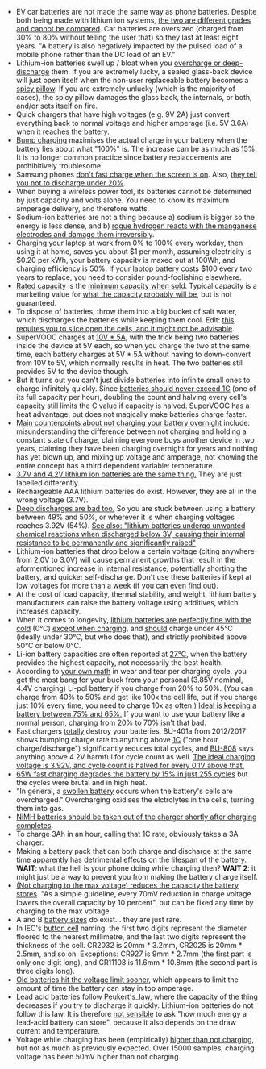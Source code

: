 - EV car batteries are not made the same way as phone batteries. Despite both being made with lithium ion systems, [the two are different grades and cannot be compared](https://batteryuniversity.com/learn/article/why_mobile_phone_batteries_do_not_last_as_long_as_an_ev_battery). Car batteries are oversized (charged from 30% to 80% without telling the user that) so they last at least eight years. "A battery is also negatively impacted by the pulsed load of a mobile phone rather than the DC load of an EV."
- Lithium-ion batteries swell up / bloat when you [overcharge or deep-discharge](https://www.dfrsolutions.com/blog/why-do-lithium-ion-batteries-swell) them. If you are extremely lucky, a sealed glass-back device will just open itself when the non-user replaceable battery becomes a [spicy pillow](https://www.reddit.com/r/spicypillows/). If you are extremely unlucky (which is the majority of cases), the spicy pillow damages the glass back, the internals, or both, and/or sets itself on fire.
- Quick chargers that have high voltages (e.g. 9V 2A) just convert everything back to normal voltage and higher amperage (i.e. 5V 3.6A) when it reaches the battery.
- [Bump charging](https://www.androidpolice.com/2010/12/14/your-battery-gauge-is-lying-to-you-everything-you-need-to-know-about-bump-charging-and-inconsistent-battery-drain/) maximises the actual charge in your battery when the battery lies about what "100%" is. The increase can be as much as 15%. It is no longer common practice since battery replaccements are prohibitively troublesome.
- Samsung phones [don't fast charge when the screen is on](https://www.xda-developers.com/charging-comparison-oneplus-huawei/). Also, [they tell you not to discharge under 20%](https://www.samsung.com/ie/support/mobile-devices/how-can-i-optimise-and-extend-the-battery-life-on-my-samsung-galaxy-smartphone/).
- When buying a wireless power tool, its batteries cannot be determined by just capacity and volts alone. You need to know its maximum amperage delivery, and therefore watts.
- Sodium-ion batteries are not a thing because a) sodium is bigger so the energy is less dense, and b) [rogue hydrogen reacts with the manganese electrodes and damage them irreversibly](https://www.futurity.org/sodium-ion-batteries-hydrogen-2124102/).
- Charging your laptop at work from 0% to 100% every workday, then using it at home, saves you about $1 per month, assuming electricity is $0.20 per kWh, your battery capacity is maxed out at 100Wh, and charging efficiency is 50%. If your laptop battery costs $100 every two years to replace, you need to consider pound-foolishing elsewhere.
- [Rated capacity](https://www.quora.com/What-is-the-difference-between-battery-capacity-and-rated-capacity) is the [minimum capacity when sold](https://news.samsung.com/global/samsung-brings-galaxy-to-more-people-introducing-galaxy-s10-lite-and-note10-lite). Typical capacity is a marketing value for [what the capacity probably will be](https://www.anandtech.com/show/15603/the-samsung-galaxy-s20-s20-ultra-exynos-snapdragon-review-megalomania-devices), but is not guaranteed.
- To dispose of batteries, throw them into a big bucket of salt water, which discharges the batteries while keeping them cool. Edit: [this requires you to slice open the cells, and it might not be advisable](https://forum.flitetest.com/index.php?threads/salt-water-lipo-disposal-bad-idea-or-really-bad-idea.12467/).
- SuperVOOC charges at [10V \* 5A](https://www.youtube.com/watch?v=ODeImrQs3ME), with the trick being _two_ batteries inside the device at 5V each, so when you charge the two at the same time, each battery charges at 5V \* 5A without having to down-convert from 10V to 5V, which normally results in heat. The two batteries still provides 5V to the device though.
- But it turns out you can't just divide batteries into infinite small ones to charge infinitely quickly. Since [batteries should never exceed 1C](https://www.reddit.com/r/Android/comments/gfrzxc/oppo_outright_confirmed_to_us_that_their_40w/) (one of its full capacity per hour), doubling the count and halving every cell's capacity still limits the C value if capacity is halved. SuperVOOC has a heat advantage, but does not magically make batteries charge faster.
- [Main counterpoints about not charging your battery overnight](https://linustechtips.com/main/topic/925633-stop-charging-your-phone-overnight/) include: misunderstanding the difference between not charging and holding a constant state of charge, claiming everyone buys another device in two years, claiming they have been charging overnight for years and nothing has yet blown up, and mixing up voltage and amperage, not knowing the entire concept has a third dependent variable: temperature.
- [3.7V and 4.2V lithium ion batteries are the same thing.](https://learn.adafruit.com/li-ion-and-lipoly-batteries/voltages) They are just labelled differently.
- Rechargeable AAA lithium batteries do exist. However, they are all in the wrong voltage (3.7V).
- [Deep discharges are bad too.](https://apple.stackexchange.com/questions/158465/iphone-6-charging-best-practices) So you are stuck between using a battery between 49% and 50%, or wherever it is when charging voltages reaches 3.92V (54%). [See also: "lithium batteries undergo unwanted chemical reactions when discharged below 3V, causing their internal resistance to be permanently and significantly raised"](https://electronics.stackexchange.com/a/219236)
- Lithium-ion batteries that drop below a certain voltage (citing anywhere from 2.0V to 3.0V) will cause permanent growths that result in the aformentioned increase in internal resistance, potentially shorting the battery, and quicker self-discharge. Don't use these batteries if kept at low voltages for more than a week (if you can even find out).
- At the cost of load capacity, thermal stability, and weight, lithium battery manufacturers can raise the battery voltage using additives, which increases capacity.
- When it comes to longevity, [lithium batteries are perfectly fine with the cold](http://batteryuniversity.com/learn/article/charging_at_high_and_low_temperatures) (0°C) [except when charging](https://electronics.stackexchange.com/questions/263036/why-charging-li-ion-batteries-in-cold-temperatures-would-harm-them), and [should](https://www.xda-developers.com/charging-comparison-oneplus-huawei/) charge under 45°C (ideally under 30°C, but who does that), and strictly prohibited above 50°C or below 0°C.
- Li-ion battery capacities are often reported at [27°C](https://batteryuniversity.com/learn/article/discharging_at_high_and_low_temperatures), when the battery provides the highest capacity, not necessarily the best health.
- According to [your own math](http://imgur.com/xa11NdK) in wear and tear per charging cycle, you get the most bang for your buck from your personal (3.85V nominal, 4.4V charging) Li-pol battery if you charge from 20% to 50%. (You can charge from 40% to 50% and get like 100x the cell life, but if you charge just 10% every time, you need to charge 10x as often.) [Ideal is keeping a battery between 75% and 65%.](http://batteryuniversity.com/learn/article/how_to_prolong_lithium_based_batteries) If you want to use your battery like a normal person, charging from 20% to 70% isn't that bad.
- Fast chargers [totally](http://batteryuniversity.com/learn/article/ultra_fast_chargers) destroy your batteries. BU-401a from 2012/2017 shows bumping charge rate to anything above [1C](batteryuniversity.com/learn/article/what_is_the_c_rate) ("one hour charge/discharge") significantly reduces total cycles, and [BU-808](http://batteryuniversity.com/learn/article/how_to_prolong_lithium_based_batteries) says anything above 4.2V harmful for cycle count as well. [The ideal charging voltage is 3.92V, and cycle count is halved for every 0.1V above that.](https://accubattery.zendesk.com/hc/en-us/articles/210224725-Charging-research-and-methodology)
- [65W fast charging degrades the battery by 15% in just 255 cycles](https://twitter.com/andreif7/status/1287846007917744132?s=09) but the cycles were brutal and in high heat.
- "In general, a [swollen battery](https://www.tekrevue.com/swollen-battery/) occurs when the battery's cells are overcharged." Overcharging oxidises the elctrolytes in the cells, turning them into gas.
- [NiMH batteries should be taken out of the charger shortly after charging completes](http://batteryuniversity.com/learn/article/do_and_dont_battery_table).
- To charge 3Ah in an hour, calling that 1C rate, obviously takes a 3A charger.
- Making a battery pack that can both charge and discharge at the same time [apparently](https://www.anker.com/products/A1272011) has detrimental effects on the lifespan of the battery. **WAIT**: what the hell is your phone doing while charging then? **WAIT 2**: it might just be a way to prevent you from making the battery charge itself.
- [(Not charging to the max voltage) reduces the capacity the battery stores](https://batteryuniversity.com/learn/article/how_to_prolong_lithium_based_batteries). "As a simple guideline, every 70mV reduction in charge voltage lowers the overall capacity by 10 percent", but can be fixed any time by charging to the max voltage.
- A and B [battery sizes](https://en.wikipedia.org/wiki/List_of_battery_sizes) do exist... they are just rare.
- In IEC's [button cell](https://en.wikipedia.org/wiki/List_of_battery_sizes#Lithium_cells) naming, the first two digits represent the diameter floored to the nearest millimetre, and the last two digits represent the thickness of the cell. CR2032 is 20mm * 3.2mm, CR2025 is 20mm * 2.5mm, and so on. Exceptions: CR927 is 9mm * 2.7mm (the first part is only one digit long), and CR11108 is 11.6mm * 10.8mm (the second part is three digits long).
- [Old batteries hit the voltage limit sooner](http://batteryuniversity.com/learn/article/bu_409a_why_do_old_li_ion_batteries_take_long_to_charge), which appears to limit the amount of time the battery can stay in top amperage.
- Lead acid batteries follow [Peukert's_law](https://en.wikipedia.org/wiki/Peukert%27s_law), where the capacity of the thing decreases if you try to discharge it quickly. Lithium-ion batteries do not follow this law. It is therefore [not sensible](https://www.quora.com/What-is-the-average-wattage-on-a-car-battery) to ask "how much energy a lead-acid battery can store", because it also depends on the draw current and temperature.
- Voltage while charging has been (empirically) [higher than not charging](sources/image4.png), but not as much as previously expected. Over 15000 samples, charging voltage has been 50mV higher than not charging.
